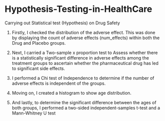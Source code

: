 # Hypothesis-Testing-in-HealthCare
Carrying out Statistical test (Hypothesis) on Drug Safety

1. Firstly, I checked the distribution of the adverse effect. This was done by displaying the count of adverse effects (num_effects) within both the Drug and Placebo groups.
   
2. Next, I carried a Two-sample x proportion test to Assess whether there is a statistically significant difference in adverse effects among the treatment groups to ascertain whether the pharmaceutical drug has led to significant side effects.
   
3. I performed a Chi test of Independence to determine if the number of adverse effects is independent of the groups.
 
4. Moving on, I created a histogram to show age distribution.
  
5. And lastly, to determine the significant difference between the ages of both groups, I performed a two-sided independent-samples t-test and a Mann-Whitney U test
